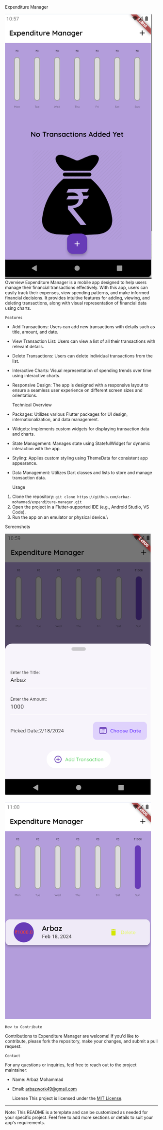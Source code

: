 Expenditure Manager

![App Icon](/images/img1.png "App Icon")
    Overview
Expenditure Manager is a mobile app designed to help users manage their financial transactions effectively. With this app, users can easily track their expenses, view spending patterns, and make informed financial decisions. It provides intuitive features for adding, viewing, and deleting transactions, along with visual representation of financial data using charts.

    Features
-   Add Transactions:   Users can add new transactions with details such as title, amount, and date.
-   View Transaction List:   Users can view a list of all their transactions with relevant details.
-   Delete Transactions:   Users can delete individual transactions from the list.
-   Interactive Charts:   Visual representation of spending trends over time using interactive charts.
-   Responsive Design:   The app is designed with a responsive layout to ensure a seamless user experience on different screen sizes and orientations.

    Technical Overview
-   Packages:   Utilizes various Flutter packages for UI design, internationalization, and data management.
-   Widgets:   Implements custom widgets for displaying transaction data and charts.
-   State Management:   Manages state using StatefulWidget for dynamic interaction with the app.
-   Styling:   Applies custom styling using ThemeData for consistent app appearance.
-   Data Management:   Utilizes Dart classes and lists to store and manage transaction data.

    Usage
1. Clone the repository: `git clone https://github.com/arbaz-mohammad/expenditure-manager.git`
2. Open the project in a Flutter-supported IDE (e.g., Android Studio, VS Code).
3. Run the app on an emulator or physical device.\


 Screenshots

![Interface Screenshot 1](/images/img2.png "Interface Screenshot 1")

![Interface Screenshot 2](/images/img3.png "Interface Screenshot 2")

    How to Contribute
Contributions to Expenditure Manager are welcome! If you'd like to contribute, please fork the repository, make your changes, and submit a pull request.

    Contact
For any questions or inquiries, feel free to reach out to the project maintainer:

-   Name:   Arbaz Mohammad
-   Email:   arbazwork49@gmail.com

    License
This project is licensed under the [MIT License](https://opensource.org/licenses/MIT).

---

  Note:   This README is a template and can be customized as needed for your specific project. Feel free to add more sections or details to suit your app's requirements.
